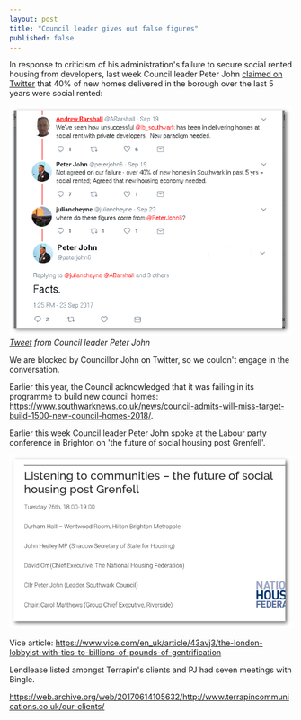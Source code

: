 ```yaml
---
layout: post
title: "Council leader gives out false figures"
published: false
---
```

In response to criticism of his administration's failure to secure social rented housing from developers, last week Council leader Peter John [claimed on Twitter](https://twitter.com/peterjohn6/status/910181725187305472) that 40% of new homes delivered in the borough over the last 5 years were social rented:


![](/img/pjfactsthread.png)
*[Tweet](https://twitter.com/peterjohn6/status/910181725187305472) from Council leader Peter John*

We are blocked by Councillor John on Twitter, so we couldn't engage in the conversation. 


Earlier this year, the Council acknowledged that it was failing in its programme to build new council homes: https://www.southwarknews.co.uk/news/council-admits-will-miss-target-build-1500-new-council-homes-2018/.



Earlier this week Council leader Peter John spoke at the Labour party conference in Brighton on 'the future of social housing post Grenfell'.

![](/img/lpc.png)


Vice article: https://www.vice.com/en_uk/article/43avj3/the-london-lobbyist-with-ties-to-billions-of-pounds-of-gentrification

Lendlease listed amongst Terrapin's clients and PJ had seven meetings with Bingle.

https://web.archive.org/web/20170614105632/http://www.terrapincommunications.co.uk/our-clients/
